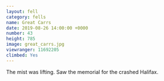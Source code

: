 ```yaml
---
layout: fell
category: fells
name: Great Carrs
date: 2019-08-26 14:00:00 +0000
number: 43
height: 785
image: great_carrs.jpg
viewranger: 11692205
climbed: Yes
---
```

The mist was lifting.  Saw the memorial for the crashed Halifax.
